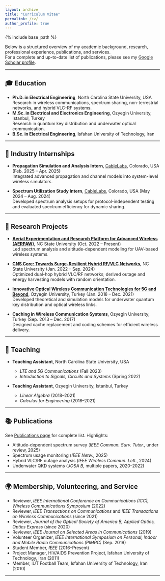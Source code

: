 ```yaml
---
layout: archive
title: "Curriculum Vitae"
permalink: /cv/
author_profile: true
---
```


{% include base_path %}


Below is a structured overview of my academic background, research, professional experience, publications, and services.  
For a complete and up-to-date list of publications, please see my [Google Scholar profile](https://scholar.google.com/citations?hl=en&user=aSdNHA8AAAAJ&view_op=list_works&sortby=pubdate).

---

## 🎓 Education
- **Ph.D. in Electrical Engineering**, North Carolina State University, USA  
  Research in wireless communications, spectrum sharing, non-terrestrial networks, and hybrid VLC-RF systems.  
- **M.Sc. in Electrical and Electronics Engineering**, Ozyegin University, Istanbul, Turkey  
  Research in quantum key distribution and underwater optical communication.  
- **B.Sc. in Electrical Engineering**, Isfahan University of Technology, Iran 

---

## 💼 Industry Internships
- **Propagation Simulation and Analysis Intern**, [CableLabs](https://www.cablelabs.com), Colorado, USA (Feb. 2025 – Apr. 2025)  
  Integrated advanced propagation and channel models into system-level wireless simulators.  

- **Spectrum Utilization Study Intern**, [CableLabs](https://www.cablelabs.com), Colorado, USA (May 2024 – Aug. 2024)  
  Developed spectrum analysis setups for protocol-independent testing and evaluated spectrum efficiency for dynamic sharing.

---

## 🔬 Research Projects
- **[Aerial Experimentation and Research Platform for Advanced Wireless (AERPAW)](https://sites.google.com/site/iguvenc/funding?authuser=0)**, NC State University (Oct. 2022 – Present)  
  Led spectrum analysis and altitude-dependent modeling for UAV-based wireless systems.  

- **[CNS Core: Towards Surge-Resilient Hybrid RF/VLC Networks](https://www.nsf.gov/awardsearch/showAward?AWD_ID=1910153&HistoricalAwards=false)**, NC State University (Jan. 2022 – Sep. 2024)  
  Optimized dual-hop hybrid VLC/RF networks; derived outage and energy harvesting models with random orientation.  

- **[Innovative Optical Wireless Communication Technologies for 5G and Beyond](https://www.tubitak.gov.tr/en)**, Ozyegin University, Turkey (Jan. 2018 – Dec. 2021)  
  Developed theoretical and simulation models for underwater quantum key distribution and optical wireless links.  

- **Caching in Wireless Communication Systems**, Ozyegin University, Turkey (Sep. 2013 – Dec. 2017)  
  Designed cache replacement and coding schemes for efficient wireless delivery.  

---

## 📖 Teaching
- **Teaching Assistant**, North Carolina State University, USA  
  - *LTE and 5G Communications* (Fall 2023)  
  - *Introduction to Signals, Circuits and Systems* (Spring 2022)  

- **Teaching Assistant**, Ozyegin University, Istanbul, Turkey  
  - *Linear Algebra* (2018–2021)  
  - *Calculus for Engineering* (2018–2021)  

---

## 📚 Publications
See [Publications page](/publications/) for complete list. Highlights:  
- Altitude-dependent spectrum survey (*IEEE Commun. Surv. Tutor.*, under review, 2025)  
- Spectrum usage monitoring (*IEEE Netw.*, 2025)  
- Hybrid VLC/RF outage analysis (*IEEE Wireless Commun. Lett.*, 2024)  
- Underwater QKD systems (*JOSA B*, multiple papers, 2020–2022)  

---

## 🌍 Membership, Volunteering, and Service

- Reviewer, *IEEE International Conference on Communications (ICC), Wireless Communications Symposium* (2022)  
- Reviewer, *IEEE Transactions on Communications* and *IEEE Transactions on Wireless Communications* (since 2021)  
- Reviewer, *Journal of the Optical Society of America B, Applied Optics, Optics Express* (since 2020)  
- Reviewer, *IEEE Journal on Selected Areas in Communications* (2019)  
- Volunteer Organizer, *IEEE International Symposium on Personal, Indoor and Mobile Radio Communications (PIMRC)* (Sep. 2019)  
- Student Member, *IEEE* (2016–Present)  
- Project Manager, HIV/AIDS Prevention Project, Isfahan University of Technology, Iran (2011)  
- Member, IUT Football Team, Isfahan University of Technology, Iran (2010)  

---
